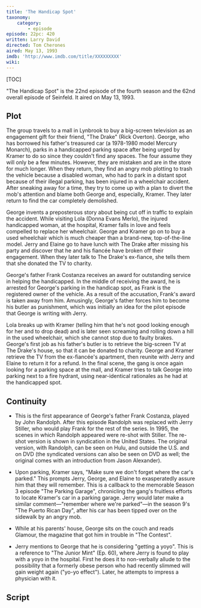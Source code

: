 ```yaml
---
title: 'The Handicap Spot'
taxonomy:
    category:
        - episode
episode: 22pc: 420
written: Larry David
directed: Tom Cherones
aired: May 13, 1993
imdb: 'http://www.imdb.com/title/XXXXXXXXX'
wiki: 
---
```


[TOC]

"The Handicap Spot" is the 22nd episode of the fourth season and the 62nd overall episode of Seinfeld. It aired on May 13, 1993.

## Plot

The group travels to a mall in Lynbrook to buy a big-screen television as an engagement gift for their friend, "The Drake" (Rick Overton). George, who has borrowed his father's treasured car (a 1978-1980 model Mercury Monarch), parks in a handicapped parking space after being urged by Kramer to do so since they couldn't find any spaces. The four assume they will only be a few minutes. However, they are mistaken and are in the store for much longer. When they return, they find an angry mob plotting to trash the vehicle because a disabled woman, who had to park in a distant spot because of their illegal parking, has been injured in a wheelchair accident. After sneaking away for a time, they try to come up with a plan to divert the mob's attention and blame both George and, especially, Kramer. They later return to find the car completely demolished.

George invents a preposterous story about being cut off in traffic to explain the accident. While visiting Lola (Donna Evans Merlo), the injured handicapped woman, at the hospital, Kramer falls in love and feels compelled to replace her wheelchair. George and Kramer go on to buy a used wheelchair which is much cheaper than a brand-new, top-of-the-line model. Jerry and Elaine go to have lunch with The Drake after missing his party and discover that he and his fiancée have broken off their engagement. When they later talk to The Drake's ex-fiance, she tells them that she donated the TV to charity.

George's father Frank Costanza receives an award for outstanding service in helping the handicapped. In the middle of receiving the award, he is arrested for George's parking in the handicap spot, as Frank is the registered owner of the vehicle. As a result of the accusation, Frank's award is taken away from him. Amusingly, George's father forces him to become his butler as punishment, which was initially an idea for the pilot episode that George is writing with Jerry.

Lola breaks up with Kramer (telling him that he's not good looking enough for her and to drop dead) and is later seen screaming and rolling down a hill in the used wheelchair, which she cannot stop due to faulty brakes. George's first job as his father's butler is to retrieve the big-screen TV at The Drake's house, so that it can be donated to charity. George and Kramer retrieve the TV from the ex-fiancée's apartment, then reunite with Jerry and Elaine to return it for a refund. In the final scene, the gang is once again looking for a parking space at the mall, and Kramer tries to talk George into parking next to a fire hydrant, using near-identical rationales as he had at the handicapped spot.

## Continuity

*   This is the first appearance of George's father Frank Costanza, played by John Randolph. After this episode Randolph was replaced with Jerry Stiller, who would play Frank for the rest of the series. In 1995, the scenes in which Randolph appeared were re-shot with Stiller. The re-shot version is shown in syndication in the United States. The original version, with Randolph, can be seen on Hulu, and outside the U.S. and on DVD (the syndicated versions can also be seen on DVD as well; the original comes with an introduction from Jason Alexander).

*   Upon parking, Kramer says, "Make sure we don't forget where the car's parked." This prompts Jerry, George, and Elaine to exasperatedly assure him that they will remember. This is a callback to the memorable Season 3 episode "The Parking Garage", chronicling the gang's fruitless efforts to locate Kramer's car in a parking garage. Jerry would later make a similar comment—"remember where we're parked"—in the season 9's "The Puerto Rican Day", after his car has been tipped over on the sidewalk by an angry mob.

*   While at his parents' house, George sits on the couch and reads Glamour, the magazine that got him in trouble in "The Contest".

*   Jerry mentions to George that he is considering "getting a yoyo". This is a reference to "The Junior Mint" (Ep. 60), where Jerry is found to play with a yoyo in the hospital. First he does it to non-verbally allude to the possibility that a formerly obese person who had recently slimmed will gain weight again ("yo-yo effect"). Later, he attempts to impress a physician with it.

## Script
